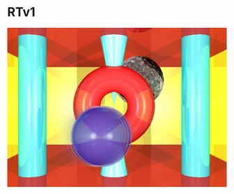 # RTv1
<img src="https://github.com/atoulous/RTv1/blob/master/Screen%20Shot%202017-02-08%20at%2010.38.23%20AM.png"/>
